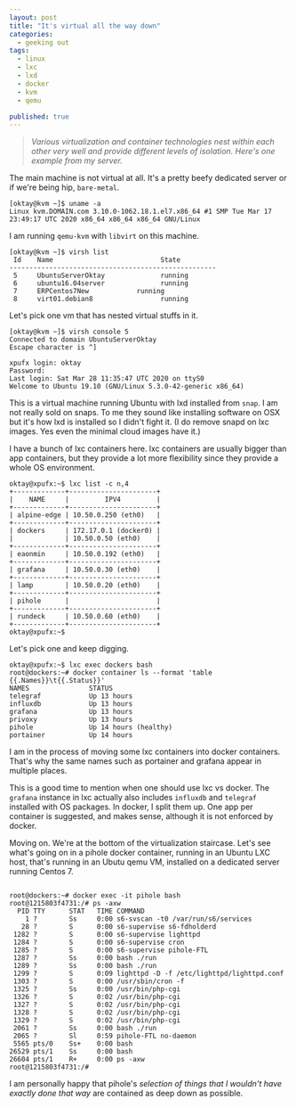 ```yaml
---
layout: post
title: "It's virtual all the way down"
categories:
  - geeking out
tags:
  - linux
  - lxc
  - lxd
  - docker
  - kvm
  - qemu

published: true
---
```


>*Various virtualization and container technologies nest within each other very well and provide different levels of isolation. Here's one example from my server.*

The main machine is not virtual at all. It's a pretty beefy dedicated server or if we're being hip, `bare-metal`.


```
[oktay@kvm ~]$ uname -a
Linux kvm.DOMAIN.com 3.10.0-1062.18.1.el7.x86_64 #1 SMP Tue Mar 17 23:49:17 UTC 2020 x86_64 x86_64 x86_64 GNU/Linux
```


I am running `qemu-kvm` with `libvirt` on this machine.


```
[oktay@kvm ~]$ virsh list
 Id    Name                           State
----------------------------------------------------
 5     UbuntuServerOktay              running
 6     ubuntu16.04server              running
 7     ERPCentos7New            running
 8     virt01.debian8                 running
```

Let's pick one vm that has nested virtual stuffs in it.


```
[oktay@kvm ~]$ virsh console 5
Connected to domain UbuntuServerOktay
Escape character is ^]

xpufx login: oktay
Password:
Last login: Sat Mar 28 11:35:47 UTC 2020 on ttyS0
Welcome to Ubuntu 19.10 (GNU/Linux 5.3.0-42-generic x86_64)
```

This is a virtual machine running Ubuntu with lxd installed from `snap`. I am not really sold on snaps. To me they sound like installing software on OSX but it's how lxd is installed so I didn't fight it. (I do remove snapd on lxc images. Yes even the minimal cloud images have it.)

I have a bunch of lxc containers here. lxc containers are usually bigger than app containers, but they provide a lot more flexibility since they provide a whole OS environment.

```
oktay@xpufx:~$ lxc list -c n,4
+-------------+----------------------+
|    NAME     |         IPV4         |
+-------------+----------------------+
| alpine-edge | 10.50.0.250 (eth0)   |
+-------------+----------------------+
| dockers     | 172.17.0.1 (docker0) |
|             | 10.50.0.50 (eth0)    |
+-------------+----------------------+
| eaonmin     | 10.50.0.192 (eth0)   |
+-------------+----------------------+
| grafana     | 10.50.0.30 (eth0)    |
+-------------+----------------------+
| lamp        | 10.50.0.20 (eth0)    |
+-------------+----------------------+
| pihole      |                      |
+-------------+----------------------+
| rundeck     | 10.50.0.60 (eth0)    |
+-------------+----------------------+
oktay@xpufx:~$
```

Let's pick one and keep digging.

```
oktay@xpufx:~$ lxc exec dockers bash
root@dockers:~# docker container ls --format 'table {{.Names}}\t{{.Status}}'
NAMES               STATUS
telegraf            Up 13 hours
influxdb            Up 13 hours
grafana             Up 13 hours
privoxy             Up 13 hours
pihole              Up 14 hours (healthy)
portainer           Up 14 hours
```

I am in the process of moving some lxc containers into docker containers. That's why the same names such as portainer and grafana appear in multiple places.

This is a good time to mention when one should use lxc vs docker. The `grafana` instance in lxc actually also includes `influxdb` and `telegraf` installed with OS packages. In docker, I split them up. One app per container is suggested, and makes sense, although it is not enforced by docker.

Moving on. We're at the bottom of the virtualization staircase. Let's see what's going on in a pihole docker container, running in an Ubuntu LXC host, that's running in an Ubutu qemu VM, installed on a dedicated server running Centos 7.
```

root@dockers:~# docker exec -it pihole bash
root@1215803f4731:/# ps -axw
  PID TTY      STAT   TIME COMMAND
    1 ?        Ss     0:00 s6-svscan -t0 /var/run/s6/services
   28 ?        S      0:00 s6-supervise s6-fdholderd
 1282 ?        S      0:00 s6-supervise lighttpd
 1284 ?        S      0:00 s6-supervise cron
 1285 ?        S      0:00 s6-supervise pihole-FTL
 1287 ?        Ss     0:00 bash ./run
 1289 ?        Ss     0:00 bash ./run
 1299 ?        S      0:09 lighttpd -D -f /etc/lighttpd/lighttpd.conf
 1303 ?        S      0:00 /usr/sbin/cron -f
 1325 ?        Ss     0:00 /usr/bin/php-cgi
 1326 ?        S      0:02 /usr/bin/php-cgi
 1327 ?        S      0:02 /usr/bin/php-cgi
 1328 ?        S      0:02 /usr/bin/php-cgi
 1329 ?        S      0:02 /usr/bin/php-cgi
 2061 ?        Ss     0:00 bash ./run
 2065 ?        Sl     0:59 pihole-FTL no-daemon
 5565 pts/0    Ss+    0:00 bash
26529 pts/1    Ss     0:00 bash
26604 pts/1    R+     0:00 ps -axw
root@1215803f4731:/#
```

I am personally happy that pihole's <em>selection of things that I wouldn't have exactly done that way</em> are contained as deep down as possible.
